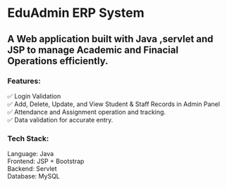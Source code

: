 <h1>EduAdmin ERP System </h1>


<h2> A Web application built with Java ,servlet and JSP to manage Academic and Finacial Operations efficiently.</h2>

<h3>Features:</h3>
✅ Login Validation
<br>✅ Add, Delete, Update, and View Student & Staff Records in Admin Panel
<br>✅ Attendance and Assignment operation and tracking.
<br>✅ Data validation for accurate entry.
<br> <h3>Tech Stack:</h3>
Language: Java
<br>Frontend: JSP + Bootstrap
<br>Backend: Servlet
<br>Database: MySQL 
<br>
<br>
